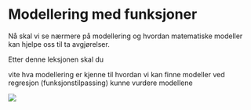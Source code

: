 # Modellering med funksjoner



Nå skal vi se nærmere på modellering og hvordan matematiske modeller kan hjelpe oss til ta avgjørelser.

Etter denne leksjonen skal du

vite hva modellering er
kjenne til hvordan vi kan finne modeller ved regresjon (funksjonstilpassing)
kunne vurdere modellene

![](/bilder/modellering_1.png)